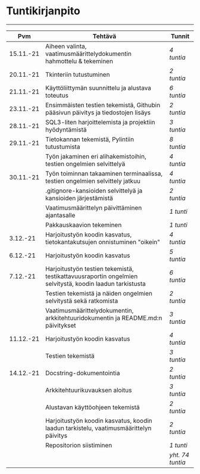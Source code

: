 
# Tuntikirjanpito
________________

| **Pvm** | **Tehtävä** | **Tunnit** |
| ------- | ----------- | ---------- |
| 15.11.-21 | Aiheen valinta, vaatimusmäärittelydokumentin hahmottelu & tekeminen | *4 tuntia* |
| 20.11.-21 | Tkinteriin tutustuminen | *2 tuntia* |
| 21.11.-21 | Käyttöliittymän suunnittelu ja alustava toteutus | *6 tuntia* |
| 23.11.-21 | Ensimmäisten testien tekemistä, Githubin pääsivun päivitys ja tiedostojen lisäys | *2 tuntia* | 
| 28.11.-21 | SQL3-liten harjoittelemista ja projektiin hyödyntämistä | *3 tuntia* |
| 29.11.-21 | Tietokannan tekemistä, Pylintiin tutustumista | *8 tuntia* |
|           | Työn jakaminen eri alihakemistoihin, testien ongelmien selvittelyä  | *4 tuntia* |
| 30.11.-21 | Työn toiminnan takaaminen terminaalissa, testien ongelmien selvittely jatkuu | *4 tuntia* |
|  | .gitignore-kansioiden selvittelyä ja kansioiden järjestämistä | *2 tuntia* |
|  | Vaatimusmäärittelyn päivittäminen ajantasalle | *1 tunti* |
|  | Pakkauskaavion tekeminen | *1 tunti* |
| 3.12.-21 | Harjoitustyön koodin kasvatus, tietokantakutsujen onnistuminen "oikein" | *4 tuntia* |
| 6.12.-21 | Harjoitustyön koodin kasvatus | *5 tuntia* |
| 7.12.-21 | Harjoitustyön testien tekemistä, testikattavuusraportin ongelmien selvitystä, koodin laadun tarkistusta | *6 tuntia* |
|          | Testien tekemistä ja näiden ongelmien selvitystä sekä ratkomista | *2 tuntia* |
|          | Vaatimusmäärittelydokumentin, arkkitehtuuridokumentin ja README.md:n päivitykset | *3 tuntia* |
| 11.12.-21 | Harjoitustyön koodin kasvatus | *4 tuntia* |
|  | Testien tekemistä | *3 tuntia* |
| 14.12.-21 | Docstring-dokumentointia | *2 tuntia* |
|  | Arkkitehtuurikuvauksen aloitus | *3 tuntia* |
|  | Alustavan käyttöohjeen tekemistä | *2 tuntia* |
|  | Harjoitustyön koodin kasvatus, koodin laadun tarkistelu, vaatimusmäärittelyn päivitys | *2 tuntia* |
|  | Repositorion siistiminen | *1 tunti* |
|          |                        | *yht. 74 tuntia* |
